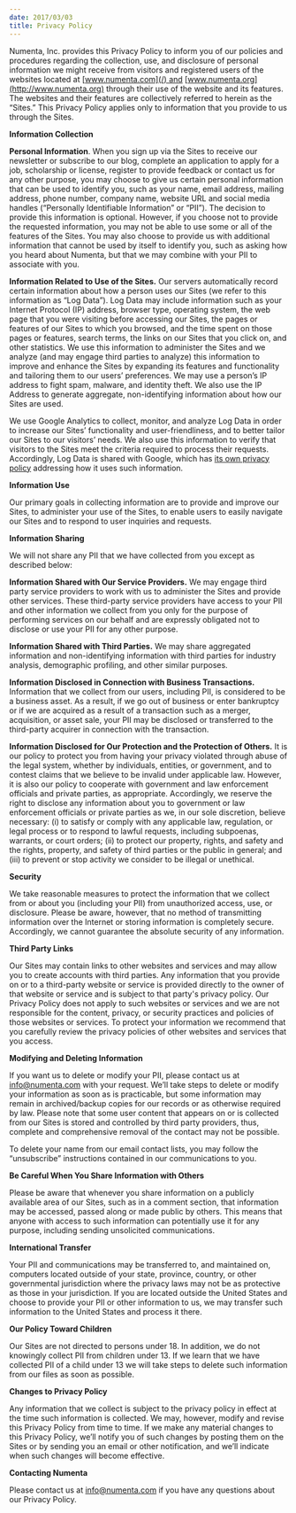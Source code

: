 ```yaml
---
date: 2017/03/03
title: Privacy Policy
---
```


Numenta, Inc. provides this Privacy Policy to inform you of our policies
and procedures regarding the collection, use, and disclosure of personal
information we might receive from visitors and registered users of the
websites located at [www.numenta.com](/) and
[www.numenta.org](http://www.numenta.org) through their use of the
website and its features. The websites and their features are
collectively referred to herein as the “Sites.” This Privacy Policy
applies only to information that you provide to us through the Sites.

**Information Collection**

**Personal Information**. When you sign up via the Sites to receive our
newsletter or subscribe to our blog, complete an application to apply
for a job, scholarship or license, register to provide feedback or
contact us for any other purpose, you may choose to give us certain
personal information that can be used to identify you, such as your
name, email address, mailing address, phone number, company name,
website URL and social media handles (“Personally Identifiable
Information” or “PII”). The decision to provide this information is
optional. However, if you choose not to provide the requested
information, you may not be able to use some or all of the features of
the Sites. You may also choose to provide us with additional information
that cannot be used by itself to identify you, such as asking how you
heard about Numenta, but that we may combine with your PII to associate
with you.

**Information Related to Use of the Sites.** Our servers automatically
record certain information about how a person uses our Sites (we refer
to this information as “Log Data”). Log Data may include information
such as your Internet Protocol (IP) address, browser type, operating
system, the web page that you were visiting before accessing our Sites,
the pages or features of our Sites to which you browsed, and the time
spent on those pages or features, search terms, the links on our Sites
that you click on, and other statistics. We use this information to
administer the Sites and we analyze (and may engage third parties to
analyze) this information to improve and enhance the Sites by expanding
its features and functionality and tailoring them to our users’
preferences. We may use a person’s IP address to fight spam, malware,
and identity theft. We also use the IP Address to generate aggregate,
non-identifying information about how our Sites are used.

We use Google Analytics to collect, monitor, and analyze Log Data in
order to increase our Sites’ functionality and user-friendliness, and to
better tailor our Sites to our visitors’ needs. We also use this
information to verify that visitors to the Sites meet the criteria
required to process their requests. Accordingly, Log Data is shared with
Google, which has [its own privacy policy](http://www.google.com/policies/privacy/)
addressing how it uses such information.

**Information Use**

Our primary goals in collecting information are to provide and improve
our Sites, to administer your use of the Sites, to enable users to
easily navigate our Sites and to respond to user inquiries and requests.

**Information Sharing**

We will not share any PII that we have collected from you except as
described below:

**Information Shared with Our Service Providers.** We may engage third
party service providers to work with us to administer the Sites and
provide other services. These third-party service providers have access
to your PII and other information we collect from you only for the
purpose of performing services on our behalf and are expressly obligated
not to disclose or use your PII for any other purpose.

**Information Shared with Third Parties.** We may share aggregated
information and non-identifying information with third parties for
industry analysis, demographic profiling, and other similar purposes.

**Information Disclosed in Connection with Business Transactions.**
Information that we collect from our users, including PII, is considered
to be a business asset. As a result, if we go out of business or enter
bankruptcy or if we are acquired as a result of a transaction such as a
merger, acquisition, or asset sale, your PII may be disclosed or
transferred to the third-party acquirer in connection with the
transaction.

**Information Disclosed for Our Protection and the Protection of
Others.** It is our policy to protect you from having your privacy
violated through abuse of the legal system, whether by individuals,
entities, or government, and to contest claims that we believe to be
invalid under applicable law. However, it is also our policy to
cooperate with government and law enforcement officials and private
parties, as appropriate. Accordingly, we reserve the right to disclose
any information about you to government or law enforcement officials or
private parties as we, in our sole discretion, believe necessary: (i) to
satisfy or comply with any applicable law, regulation, or legal process
or to respond to lawful requests, including subpoenas, warrants, or
court orders; (ii) to protect our property, rights, and safety and the
rights, property, and safety of third parties or the public in general;
and (iii) to prevent or stop activity we consider to be illegal or
unethical.

**Security**

We take reasonable measures to protect the information that we collect
from or about you (including your PII) from unauthorized access, use, or
disclosure. Please be aware, however, that no method of transmitting
information over the Internet or storing information is completely
secure. Accordingly, we cannot guarantee the absolute security of any
information.

**Third Party Links**

Our Sites may contain links to other websites and services and may allow
you to create accounts with third parties. Any information that you
provide on or to a third-party website or service is provided directly
to the owner of that website or service and is subject to that party's
privacy policy. Our Privacy Policy does not apply to such websites or
services and we are not responsible for the content, privacy, or
security practices and policies of those websites or services. To
protect your information we recommend that you carefully review the
privacy policies of other websites and services that you access.

**Modifying and Deleting Information**

If you want us to delete or modify your PII, please contact us at
info@numenta.com with your request. We’ll take steps to delete or modify
your information as soon as is practicable, but some information may
remain in archived/backup copies for our records or as otherwise
required by law. Please note that some user content that appears on or
is collected from our Sites is stored and controlled by third party
providers, thus, complete and comprehensive removal of the contact may
not be possible.

To delete your name from our email contact lists, you may follow the
“unsubscribe” instructions contained in our communications to you.

**Be Careful When You Share Information with Others**

Please be aware that whenever you share information on a publicly
available area of our Sites, such as in a comment section, that
information may be accessed, passed along or made public by others. This
means that anyone with access to such information can potentially use it
for any purpose, including sending unsolicited communications.

**International Transfer**

Your PII and communications may be transferred to, and maintained on,
computers located outside of your state, province, country, or other
governmental jurisdiction where the privacy laws may not be as
protective as those in your jurisdiction. If you are located outside the
United States and choose to provide your PII or other information to us,
we may transfer such information to the United States and process it
there.

**Our Policy Toward Children**

Our Sites are not directed to persons under 18. In addition, we do not
knowingly collect PII from children under 13. If we learn that we have
collected PII of a child under 13 we will take steps to delete such
information from our files as soon as possible.

**Changes to Privacy Policy**

Any information that we collect is subject to the privacy policy in
effect at the time such information is collected. We may, however,
modify and revise this Privacy Policy from time to time. If we make any
material changes to this Privacy Policy, we’ll notify you of such
changes by posting them on the Sites or by sending you an email or other
notification, and we’ll indicate when such changes will become
effective.

**Contacting Numenta**

Please contact us at info@numenta.com if you have any questions about
our Privacy Policy.
